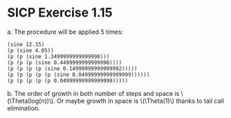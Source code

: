 # SICP Exercise 1.15

a. The procedure will be applied 5 times:

	(sine 12.15)
	(p (sine 4.05))
	(p (p (sine 1.3499999999999998)))
	(p (p (p (sine 0.4499999999999998))))
	(p (p (p (p (sine 0.14999999999999992)))))
	(p (p (p (p (p (sine 0.04999999999999999))))))
	(p (p (p (p (p 0.04999999999999999)))))


b. The order of growth in both number of steps and space is \\(\Theta(log(n))\\). Or maybe growth in space is \\(\Theta(1)\\) thanks to tail call elimination.